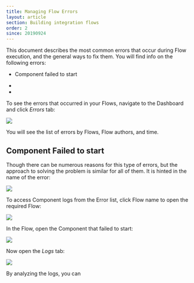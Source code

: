```yaml
---
title: Managing Flow Errors
layout: article
section: Building integration flows
order: 2
since: 20190924
---
```


This document describes the most common errors that occur during Flow execution, and the general ways to fix them. You will find info on the following errors:

- Component failed to start

-

-

To see the errors that occurred in your Flows, navigate to the Dashboard and click *Errors* tab:

![](/assets/img/integrator-guide/managing-flow-errors/Screenshot_1.png)

You will see the list of errors by Flows, Flow authors, and time.


## Component Failed to start

Though there can be numerous reasons for this type of errors, but the approach to solving the problem is similar for all of them. It is hinted in the name of the error:

![](/assets/img/integrator-guide/managing-flow-errors/Screenshot_2.png)

To access Component logs from the Error list, click Flow name to open the required Flow:

![](/assets/img/integrator-guide/managing-flow-errors/Screenshot_3.png)

In the Flow, open the Component that failed to start:

![](/assets/img/integrator-guide/managing-flow-errors/Screenshot_4.png)

Now open the *Logs* tab:

![](/assets/img/integrator-guide/managing-flow-errors/Screenshot_5.png)

By analyzing the logs, you can
